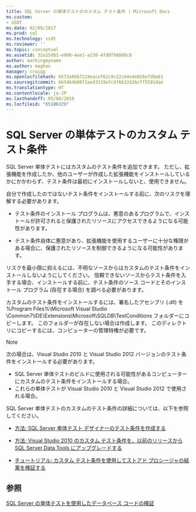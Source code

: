 ```yaml
---
title: SQL Server の単体テストのカスタム テスト条件 | Microsoft Docs
ms.custom:
- SSDT
ms.date: 02/09/2017
ms.prod: sql
ms.technology: ssdt
ms.reviewer: ''
ms.topic: conceptual
ms.assetid: 32a15d61-e908-4ae1-a238-4fd0f988d8c8
author: markingmyname
ms.author: maghan
manager: craigg
ms.openlocfilehash: 6573a8667224eacef61c9c22cb4ede026e7d0a61
ms.sourcegitcommit: bb5484b08f2aed3319a7c9f6b32d26cff5591dae
ms.translationtype: HT
ms.contentlocale: ja-JP
ms.lasthandoff: 05/06/2019
ms.locfileid: "65106329"
---
```

# <a name="custom-test-conditions--for-sql-server-unit-tests"></a>SQL Server の単体テストのカスタム テスト条件
SQL Server 単体テストにはカスタムのテスト条件を追加できます。 ただし、拡張機能を作成したか、他のユーザーが作成した拡張機能をインストールしているかにかかわらず、テスト条件は最初にインストールしないと、使用できません。  
  
自分で作成したのではないテスト条件をインストールする前に、次のリスクを理解する必要があります。  
  
-   テスト条件のインストール プログラムは、悪意のあるプログラムで、インストールが許可されると保護されたリソースにアクセスできるようになる可能性があります。  
  
-   テスト条件自体に悪意があり、拡張機能を使用するユーザーに十分な権限がある場合に、保護されたリソースを制御できるようになる可能性があります。  
  
リスクを最小限に抑えるには、不明なソースからはカスタムのテスト条件をインストールしないようにしてください。 信頼できないソースからテスト条件を入手する場合、インストールする前に、テスト条件のソース コードとそのインストール プログラム (存在する場合) を調べる必要があります。  
  
カスタムのテスト条件をインストールするには、署名したアセンブリ (.dll) を %Program Files%\Microsoft Visual Studio <Version>\Common7\IDE\Extensions\Microsoft\SQLDB\TestConditions フォルダーにコピーします。 このフォルダーが存在しない場合は作成します。 このディレクトリにコピーするには、コンピューターの管理特権が必要です。  
  
> [!NOTE]  
> 次の場合は、Visual Studio 2010 と Visual Studio 2012 バージョンのテスト条件をインストールする必要があります。  
>   
> -   SQL Server 単体テストのビルドに使用される可能性があるコンピューターにカスタムのテスト条件をインストールする場合。  
> -   これらの単体テストが Visual Studio 2010 と Visual Studio 2012 で使用される場合。  
  
SQL Server 単体テストのカスタムのテスト条件の詳細については、以下を参照してください。  
  
-   [方法: SQL Server 単体テスト デザイナーのテスト条件を作成する](../ssdt/how-to-create-test-conditions-for-the-sql-server-unit-test-designer.md)  
  
-   [方法: Visual Studio 2010 のカスタム テスト条件を、以前のリリースから SQL Server Data Tools にアップグレードする](../ssdt/how-to-upgrade-visual-studio-2010-custom-test-condition-to-ssdt.md)  
  
-   [チュートリアル: カスタム テスト条件を使用してストアド プロシージャの結果を検証する](../ssdt/walkthrough-use-custom-test-condition-to-verify-stored-procedure-results.md)  
  
## <a name="see-also"></a>参照  
[SQL Server の単体テストを使用したデータベース コードの検証](../ssdt/verifying-database-code-by-using-sql-server-unit-tests.md)  
  
